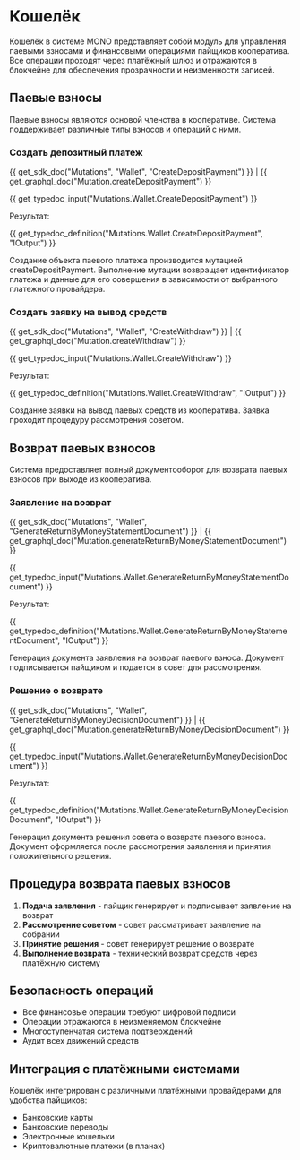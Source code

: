 # Кошелёк

Кошелёк в системе MONO представляет собой модуль для управления паевыми взносами и финансовыми операциями пайщиков кооператива. Все операции проходят через платёжный шлюз и отражаются в блокчейне для обеспечения прозрачности и неизменности записей.

## Паевые взносы

Паевые взносы являются основой членства в кооперативе. Система поддерживает различные типы взносов и операций с ними.

### Создать депозитный платеж
{{ get_sdk_doc("Mutations", "Wallet", "CreateDepositPayment") }} | {{ get_graphql_doc("Mutation.createDepositPayment") }}

{{ get_typedoc_input("Mutations.Wallet.CreateDepositPayment") }}

Результат:

{{ get_typedoc_definition("Mutations.Wallet.CreateDepositPayment", "IOutput") }}

Создание объекта паевого платежа производится мутацией createDepositPayment. Выполнение мутации возвращает идентификатор платежа и данные для его совершения в зависимости от выбранного платежного провайдера.

### Создать заявку на вывод средств
{{ get_sdk_doc("Mutations", "Wallet", "CreateWithdraw") }} | {{ get_graphql_doc("Mutation.createWithdraw") }}

{{ get_typedoc_input("Mutations.Wallet.CreateWithdraw") }}

Результат:

{{ get_typedoc_definition("Mutations.Wallet.CreateWithdraw", "IOutput") }}

Создание заявки на вывод паевых средств из кооператива. Заявка проходит процедуру рассмотрения советом.

## Возврат паевых взносов

Система предоставляет полный документооборот для возврата паевых взносов при выходе из кооператива.

### Заявление на возврат
{{ get_sdk_doc("Mutations", "Wallet", "GenerateReturnByMoneyStatementDocument") }} | {{ get_graphql_doc("Mutation.generateReturnByMoneyStatementDocument") }}

{{ get_typedoc_input("Mutations.Wallet.GenerateReturnByMoneyStatementDocument") }}

Результат:

{{ get_typedoc_definition("Mutations.Wallet.GenerateReturnByMoneyStatementDocument", "IOutput") }}

Генерация документа заявления на возврат паевого взноса. Документ подписывается пайщиком и подается в совет для рассмотрения.

### Решение о возврате
{{ get_sdk_doc("Mutations", "Wallet", "GenerateReturnByMoneyDecisionDocument") }} | {{ get_graphql_doc("Mutation.generateReturnByMoneyDecisionDocument") }}

{{ get_typedoc_input("Mutations.Wallet.GenerateReturnByMoneyDecisionDocument") }}

Результат:

{{ get_typedoc_definition("Mutations.Wallet.GenerateReturnByMoneyDecisionDocument", "IOutput") }}

Генерация документа решения совета о возврате паевого взноса. Документ оформляется после рассмотрения заявления и принятия положительного решения.

## Процедура возврата паевых взносов

1. **Подача заявления** - пайщик генерирует и подписывает заявление на возврат
2. **Рассмотрение советом** - совет рассматривает заявление на собрании
3. **Принятие решения** - совет генерирует решение о возврате
4. **Выполнение возврата** - технический возврат средств через платёжную систему

## Безопасность операций

- Все финансовые операции требуют цифровой подписи
- Операции отражаются в неизменяемом блокчейне
- Многоступенчатая система подтверждений
- Аудит всех движений средств

## Интеграция с платёжными системами

Кошелёк интегрирован с различными платёжными провайдерами для удобства пайщиков:

- Банковские карты
- Банковские переводы  
- Электронные кошельки
- Криптовалютные платежи (в планах)

